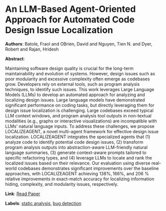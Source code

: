 # An LLM-Based Agent-Oriented Approach for Automated Code Design Issue Localization

**Authors**: Batole, Fraol and OBrien, David and Nguyen, Tien N. and Dyer, Robert and Rajan, Hridesh

**Abstract**:

Maintaining software design quality is crucial for the long-term maintainability and evolution of systems. However, design issues such as poor modularity and excessive complexity often emerge as codebases grow. Developers rely on external tools, such as program analysis techniques, to identify such issues. This work leverages Large Language Models (LLMs) to develop an automated approach for analyzing and localizing design issues. Large language models have demonstrated significant performance on coding tasks, but directly leveraging them for design issue localization is challenging. Large codebases exceed typical LLM context windows, and program analysis tool outputs in non-textual modalities (e.g., graphs or interactive visualizations) are incompatible with LLMs' natural language inputs. To address these challenges, we propose LOCALIZEAGENT, a novel multi-agent framework for effective design issue localization. LOCALIZEAGENT integrates the specialized agents that (1) analyze code to identify potential code design issues, (2) transform program analysis outputs into abstraction-aware LLM-friendly natural language summaries, (3) generate context-aware prompts tailored to specific refactoring types, and (4) leverage LLMs to locate and rank the localized issues based on their relevance. Our evaluation using diverse real-world codebases demonstrates significant improvements over the baseline approaches, with LOCALIZEAGENT achieving $138 \%, 166 \%$, and 206 % relative improvements in exact-match accuracy for localizing information hiding, complexity, and modularity issues, respectively.

**Link**: [Read Paper](https://doi.ieeecomputersociety.org/10.1109/ICSE55347.2025.00100)

**Labels**: [static analysis](../../labels/static_analysis.md), [bug detection](../../labels/bug_detection.md)
